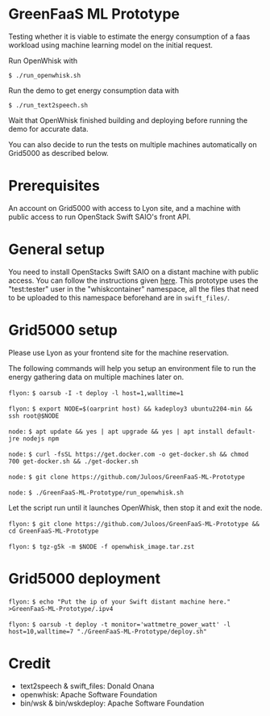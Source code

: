 # GreenFaaS ML Prototype
Testing whether it is viable to estimate the energy consumption of a faas workload using machine learning model on the initial request.

Run OpenWhisk with

    $ ./run_openwhisk.sh

Run the demo to get energy consumption data with

    $ ./run_text2speech.sh

Wait that OpenWhisk finished building and deploying before running the demo for accurate data.

You can also decide to run the tests on multiple machines automatically on Grid5000 as described below.


# Prerequisites

An account on Grid5000 with access to Lyon site, and a machine with public access to run OpenStack Swift SAIO's front API.


# General setup
You need to install OpenStacks Swift SAIO on a distant machine with public access. You can follow the instructions given [here](https://docs.openstack.org/swift/latest/development_saio.html). This prototype uses the "test:tester" user in the "whiskcontainer" namespace, all the files that need to be uploaded to this namespace beforehand are in `swift_files/`.


# Grid5000 setup
Please use Lyon as your frontend site for the machine reservation.

The following commands will help you setup an environment file to run the energy gathering data on multiple machines later on.

`flyon:` `$ oarsub -I -t deploy -l host=1,walltime=1`

`flyon:` `$ export NODE=$(oarprint host) && kadeploy3 ubuntu2204-min && ssh root@$NODE`

`node:` `$ apt update && yes | apt upgrade && yes | apt install default-jre nodejs npm`

`node:` `$ curl -fsSL https://get.docker.com -o get-docker.sh && chmod 700 get-docker.sh && ./get-docker.sh`

`node:` `$ git clone https://github.com/Juloos/GreenFaaS-ML-Prototype`

`node:` `$ ./GreenFaaS-ML-Prototype/run_openwhisk.sh`

Let the script run until it launches OpenWhisk, then stop it and exit the node.

`flyon:` `$ git clone https://github.com/Juloos/GreenFaaS-ML-Prototype && cd GreenFaaS-ML-Prototype`

`flyon:` `$ tgz-g5k -m $NODE -f openwhisk_image.tar.zst`


# Grid5000 deployment

`flyon:` `$ echo "Put the ip of your Swift distant machine here." >GreenFaaS-ML-Prototype/.ipv4`

`flyon:` `$ oarsub -t deploy -t monitor='wattmetre_power_watt' -l host=10,walltime=7 "./GreenFaaS-ML-Prototype/deploy.sh"`


# Credit
- text2speech & swift_files: Donald Onana
- openwhisk: Apache Software Foundation
- bin/wsk & bin/wskdeploy: Apache Software Foundation 
